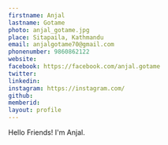 ```yaml
---
firstname: Anjal 
lastname: Gotame 
photo: anjal_gotame.jpg 
place: Sitapaila, Kathmandu 
email: anjalgotame70@gmail.com 
phonenumber: 9860862122 
website: 
facebook: https://facebook.com/anjal.gotame 
twitter: 
linkedin: 
instagram: https://instagram.com/ 
github: 
memberid:
layout: profile
---
```


Hello Friends! I'm Anjal.